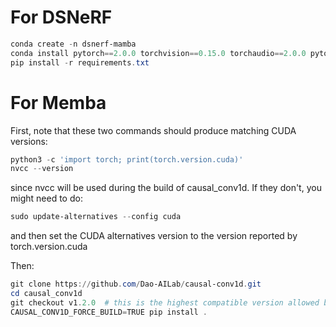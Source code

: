 # For DSNeRF
```powershell
conda create -n dsnerf-mamba
conda install pytorch==2.0.0 torchvision==0.15.0 torchaudio==2.0.0 pytorch-cuda=11.8 -c pytorch -c nvidia
pip install -r requirements.txt
```
# For Memba

First, note that these two commands should produce matching CUDA versions:

```powershell
python3 -c 'import torch; print(torch.version.cuda)'
nvcc --version
```
since nvcc will be used during the build of causal_conv1d. If they don't, you might need to do:

```powershell
sudo update-alternatives --config cuda
```

and then set the CUDA alternatives version to the version reported by torch.version.cuda

Then:
```powershell
git clone https://github.com/Dao-AILab/causal-conv1d.git
cd causal_conv1d
git checkout v1.2.0  # this is the highest compatible version allowed by Mamba
CAUSAL_CONV1D_FORCE_BUILD=TRUE pip install .
```